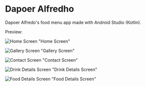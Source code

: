 # Dapoer Alfredho
Dapoer Alfredo's food menu app made with Android Studio (Kotlin).

Preview:

![Home Screen](./screenshoots/home.jpg) "Home Screen"

![Gallery Screen](./screenshoots/galeri.jpg) "Gallery Screen"

![Contact Screen](./screenshoots/kontak.jpg) "Contact Screen"

![Drink Details Screen](./screenshoots/detailminuman.jpg) "Drink Details Screen"

![Food Details Screen](./screenshoots/detailmakanan.jpg) "Food Details Screen"
